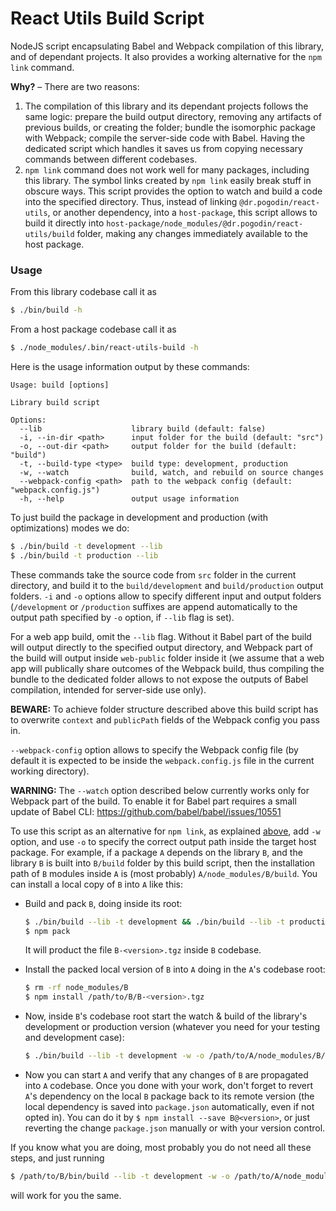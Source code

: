 # React Utils Build Script

NodeJS script encapsulating Babel and Webpack compilation of this library, and
of dependant projects. It also provides a working alternative for the `npm link`
command.

**Why?** &ndash; There are two reasons:
1.  The compilation of this library and its dependant projects follows the same
    logic: prepare the build output directory, removing any artifacts of previous
    builds, or creating the folder; bundle the isomorphic package with Webpack;
    compile the server-side code with Babel. Having the dedicated script which
    handles it saves us from copying necessary commands between different
    codebases.
2.  <a name="npm-link-issue"></a>
    `npm link` command does not work well for many packages, including this
    library. The symbol links created by `npm link` easily break stuff in
    obscure ways. This script provides the option to watch and build a code
    into the specified directory. Thus, instead of linking
    `@dr.pogodin/react-utils`, or another dependency, into a `host-package`,
    this script allows to build it directly into
    `host-package/node_modules/@dr.pogodin/react-utils/build` folder,
    making any changes immediately available to the host package.

### Usage

From this library codebase call it as
```bash
$ ./bin/build -h
```

From a host package codebase call it as
```bash
$ ./node_modules/.bin/react-utils-build -h
```

Here is the usage information output by these commands:
```
Usage: build [options]

Library build script

Options:
  --lib                    library build (default: false)
  -i, --in-dir <path>      input folder for the build (default: "src")
  -o, --out-dir <path>     output folder for the build (default: "build")
  -t, --build-type <type>  build type: development, production
  -w, --watch              build, watch, and rebuild on source changes
  --webpack-config <path>  path to the webpack config (default: "webpack.config.js")
  -h, --help               output usage information

```

To just build the package in development and production (with optimizations)
modes we do:
```bash
$ ./bin/build -t development --lib
$ ./bin/build -t production --lib
```

These commands take the source code from `src` folder in the current directory,
and build it to the `build/development` and `build/production` output folders.
`-i` and `-o` options allow to specify different input and output folders
(`/development` or `/production` suffixes are append automatically to
the output path specified by `-o` option, if `--lib` flag is set).

For a web app build, omit the `--lib` flag. Without it Babel part of the build
will output directly to the specified output directory, and Webpack part of
the build will output inside `web-public` folder inside it (we assume that
a web app will publically share outcomes of the Webpack build, thus compiling
the bundle to the dedicated folder allows to not expose the outputs of Babel
compilation, intended for server-side use only).

**BEWARE:** To achieve folder structure described above this build script has
to overwrite `context` and `publicPath` fields of the Webpack config you pass
in.

`--webpack-config` option allows
to specify the Webpack config file (by default it is expected to be inside
the `webpack.config.js` file in the current working directory).

**WARNING:** The `--watch` option described below currently works only for
Webpack part of the build. To enable it for Babel part requires a small update
of Babel CLI: https://github.com/babel/babel/issues/10551

To use this script as an alternative for `npm link`, as explained
[above](#npm-link-issue), add `-w` option, and use `-o` to specify
the correct output path inside the target host package. For example,
if a package `A` depends on the library `B`, and the library `B` is built
into `B/build` folder by this build script, then the installation path of
`B` modules inside `A` is (most probably) `A/node_modules/B/build`. You can
install a local copy of `B` into `A` like this:

- Build and pack `B`, doing inside its root:
  ```bash
  $ ./bin/build --lib -t development && ./bin/build --lib -t production
  $ npm pack
  ```
  It will product the file `B-<version>.tgz` inside `B` codebase.

- Install the packed local version of `B` into `A` doing in the `A`'s codebase
  root:
  ```bash
  $ rm -rf node_modules/B
  $ npm install /path/to/B/B-<version>.tgz
  ```

- Now, inside `B`'s codebase root start the watch & build of the library's
  development or production version (whatever you need for your testing and
  development case):
  ```bash
  $ ./bin/build --lib -t development -w -o /path/to/A/node_modules/B/build
  ```

- Now you can start `A` and verify that any changes of `B` are propagated into
  `A` codebase. Once you done with your work, don't forget to revert `A`'s
  dependency on the local `B` package back to its remote version
  (the local dependency is saved into `package.json` automatically, even if
  not opted in). You can do it by `$ npm install --save B@<version>`, or
  just reverting the change `package.json` manually or with your version
  control.

If you know what you are doing, most probably you do not need all these steps,
and just running
```bash
$ /path/to/B/bin/build --lib -t development -w -o /path/to/A/node_modules/B/build
```
will work for you the same.
